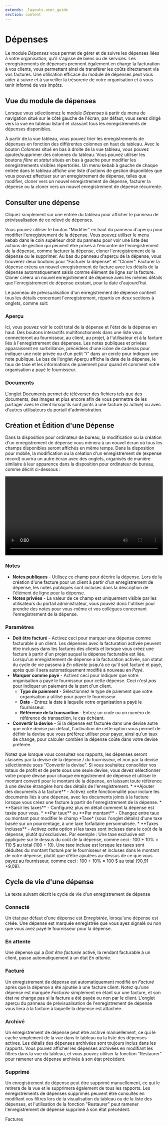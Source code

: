 ```yaml
---
extends: _layouts.user_guide
section: content
---
```


# Dépenses

Le module *Dépenses* vous permet de gérer et de suivre les dépenses liées à votre organisation, qu'il s'agisse de biens ou de services. Les enregistrements de dépenses prennent également en charge la facturation à vos clients, vous permettant ainsi de transférer les coûts directement via vos factures. Une utilisation efficace du module de dépenses peut vous aider à suivre et à surveiller la trésorerie de votre organisation et à vous tenir informé de vos impôts.

## Vue du module de dépenses
Lorsque vous sélectionnez le module *Dépenses* à partir du menu de navigation situé sur le côté gauche de l'écran, par défaut, vous serez dirigé vers la vue en tableau listant et classant tous les enregistrements de dépenses disponibles.

À partir de la vue tableau, vous pouvez trier les enregistrements de dépenses en fonction des différentes colonnes en haut du tableau. Avec le bouton *Colonnes* situé en bas à droite de la vue tableau, vous pouvez ajouter/supprimer des colonnes du tableau. Vous pouvez utiliser les boutons *filtre* et *statut* situés en bas à gauche pour modifier les enregistrements visibles répertoriés. Un menu kebab à gauche de chaque entrée dans le tableau affiche une liste d'actions de gestion disponibles que vous pouvez effectuer sur un enregistrement de dépense, telles que modifier, cloner vers un nouvel enregistrement de dépense, facturer la dépense ou la cloner vers un nouvel enregistrement de dépense récurrente.

## Consulter une dépense

Cliquez simplement sur une entrée du tableau pour afficher le panneau de prévisualisation de ce relevé de dépenses.

Vous pouvez utiliser le bouton "Modifier" en haut du panneau d'aperçu pour modifier l'enregistrement de la dépense. Vous pouvez utiliser le menu kebab dans le coin supérieur droit du panneau pour voir une liste des actions de gestion qui peuvent être prises à l'encontre de l'enregistrement de la dépense, comme facturer la dépense, cloner l'enregistrement de la dépense ou le supprimer. Au bas du panneau d'aperçu de la dépense, vous trouverez deux boutons pour "Facturer la dépense" et "Cloner". Facturer la dépense créera un nouvel enregistrement de facture avec les détails de la dépense automatiquement saisis comme élément de ligne sur la facture. Cloner créera un nouvel enregistrement de dépense avec les mêmes détails que l'enregistrement de dépense existant, pour la date d'aujourd'hui.

Le panneau de prévisualisation d'un enregistrement de dépense contient tous les détails concernant l'enregistrement, répartis en deux sections à onglets, comme suit:

### Aperçu

Ici, vous pouvez voir le coût total de la dépense et l'état de la dépense en haut. Des boutons interactifs multifonctionnels dans une liste vous connecteront au fournisseur, au client, au projet, à l'utilisateur et à la facture liés à l'enregistrement des dépenses. Les notes publiques et privées apparaissent en surbrillance, précédées d'une icône de cadenas pour indiquer une note privée ou d'un petit "i" dans un cercle pour indiquer une note publique. Le bas de l'onglet Aperçu affiche la date de la dépense, le taux de taxe et les informations de paiement pour quand et comment votre organisation a payé le fournisseur.

### Documents
L'onglet Documents permet de téléverser des fichiers tels que des documents, des images et plus encore afin de vous permettre de les partager avec le client lorsqu'ils sont joints à une facture (si activé) ou avec d'autres utilisateurs du portail d'administration.

## Création et Édition d'une Dépense

Dans la disposition pour ordinateur de bureau, la modification ou la création d'un enregistrement de dépense vous mènera à un nouvel écran où tous les champs disponibles seront affichés en même temps. Dans la disposition pour mobile, la modification ou la création d'un enregistrement de (expense record) ouvrira un autre écran avec des onglets, organisés de manière similaire à leur apparence dans la disposition pour ordinateur de bureau, comme décrit ci-dessous :

<video width="100%" controls>
  <source src="/assets/videos/expenses/create_expense.mp4" type="video/mp4">
Votre navigateur ne supporte pas la balise vidéo.
</video>



### Notes

* **Notes publiques** - Utilisez ce champ pour décrire la dépense. Lors de la création d'une facture pour un client à partir d'un enregistrement de dépense, les notes publiques sont incluses dans la description de l'élément de ligne pour la dépense.
* **Notes privées** - La valeur de ce champ est uniquement visible par les utilisateurs du portail administrateur, vous pouvez donc l'utiliser pour prendre des notes pour vous-même et vos collègues concernant l'enregistrement de la dépense.

### Paramètres

* **Doit être facturé** - Activez ceci pour marquer une dépense comme facturable à un client. Les dépenses avec la facturation activée peuvent être incluses dans les factures des clients et lorsque vous créez une facture à partir d'un projet auquel la dépense facturable est liée. Lorsqu'un enregistrement de dépense a la facturation activée, son statut du cycle de vie passera à *En attente* jusqu'à ce qu'il soit facturé et payé, après quoi il sera automatiquement modifié à nouveau en *Payé*.
* **Marquer comme payé** - Activez ceci pour indiquer que votre organisation a payé le fournisseur pour cette dépense. Ceci n'est *pas* pour indiquer un paiement de la part d'un client.
  * **Type de paiement** - Sélectionnez le type de paiement que votre organisation a utilisé pour payer le fournisseur.
  * **Date** - Entrez la date à laquelle votre organisation a payé le fournisseur.
  * **Référence de la transaction** - Entrez un code ou un numéro de référence de transaction, le cas échéant.
* **Convertir la devise** - Si la dépense est facturée dans une devise autre que votre devise par défaut, l'activation de cette option vous permet de définir la devise que vous préférez utiliser pour payer, ainsi qu'un taux de change, pour calculer combien la dépense coûte dans votre devise préférée.


<x-warning>
Notez que lorsque vous consultez vos rapports, les dépenses seront classées par la devise de la dépense / du fournisseur, et non par la devise sélectionnée sous "Convertir la devise". Si vous souhaitez consolider vos totaux de profit et de perte sous une seule devise, vous devez sélectionner votre propre devise pour chaque enregistrement de dépense et utiliser le montant converti pour le montant de la dépense, en laissant toute référence à une devise étrangère hors des détails de l'enregistrement.

</x-warning>
* **Ajouter des documents à la facture** - Activez cette fonctionnalité pour inclure les documents liés à une dépense, avec les documents joints à la facture lorsque vous créez une facture à partir de l'enregistrement de la dépense.
* **Saisir les taxes** - Configurez plus en détail comment la dépense est taxée pour vous.
  * **Par taux** ou **Par montant** - Changez entre taux ou montant pour modifier le champ *Taxe* (sous l'onglet détails) d'une taxe basée sur un pourcentage, à une taxe forfaitaire personnalisée.
  * **Taxes incluses** - Activez cette option si les taxes sont incluses dans le coût de la dépense, plutôt qu'exclusives. Par exemple : Une taxe exclusive est appliquée sur le dessus du coût de la dépense, comme ceci : 100 + 10% = 110 $ au total (100 + 10). Une taxe incluse est lorsque les taxes sont déduites du montant facturé par le fournisseur et incluses dans le montant de votre dépense, plutôt que d'être ajoutées au-dessus de ce que vous payez au fournisseur, comme ceci : 100 + 10% = 100 $ au total (90,91 +9,09).

## Cycle de vie d'une dépense

Le texte suivant décrit le cycle de vie d'un enregistrement de dépense

### Connecté

Un état par défaut d'une dépense est *Enregistrée*, lorsqu'une dépense est créée. Une dépense est marquée enregistrée que vous ayez signalé ou non que vous avez payé le fournisseur pour la dépense.

### En attente

Une dépense qui a *Doit être facturée* activé, la rendant facturable à un client, passe automatiquement à un état *En attente*.

### Facturé

Un enregistrement de dépense est automatiquement modifié en *Facturé* après que la dépense a été ajoutée à une facture client. Notez qu'une dépense est marquée *Facturée* simplement en étant sur une facture, et son état ne change pas si la facture a été payée ou non par le client. L'onglet aperçu du panneau de prévisualisation de l'enregistrement de dépense vous liera à la facture à laquelle la dépense est attachée.

### Archivé

Un enregistrement de dépense peut être archivé manuellement, ce qui le cache simplement de la vue dans le tableau ou la liste des dépenses actives. Les détails des dépenses archivées sont toujours inclus dans les rapports. Vous pouvez afficher les dépenses archivées en modifiant les filtres dans la vue du tableau, et vous pouvez utiliser la fonction "Restaurer" pour ramener une dépense archivée à son état précédent.

### Supprimé

Un enregistrement de dépense peut être supprimé manuellement, ce qui le retirera de la vue et le supprimera également de tous les rapports. Les enregistrements de dépenses supprimés peuvent être consultés en modifiant vos filtres lors de la visualisation du tableau ou de la liste des dépenses, et l'utilisation de la fonction "Restaurer" peut ramener l'enregistrement de dépense supprimé à son état précédent.

<x-next url=/docs/invoices>Factures</x-next>

